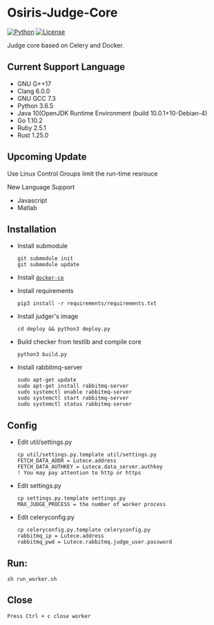 # Osiris-Judge-Core
[![Python](https://img.shields.io/badge/python-3.5.4-orange.svg?style=flat-square)](https://www.python.org/downloads/release/python-354/)
[![License](https://img.shields.io/badge/License-GPLv3-ff69b4.svg?style=flat-square)](https://www.gnu.org/licenses/gpl.html)



Judge core based on Celery and Docker.

## Current Support Language

+ GNU G++17
+ Clang 6.0.0
+ GNU GCC 7.3
+ Python 3.6.5
+ Java 10(OpenJDK Runtime Environment (build 10.0.1+10-Debian-4)
+ Go 1.10.2
+ Ruby 2.5.1
+ Rust 1.25.0

## Upcoming Update

Use Linux Control Groups limit the run-time resrouce

New Language Support
+ Javascript
+ Matlab

## Installation

+ Install submodule
    ```
    git submodule init
    git submodule update
    ```

+ Install [`docker-ce`](https://docs.docker.com/install/linux/docker-ce/ubuntu/#install-docker-ce-1)

+ Install requirements
    ```
    pip3 install -r requirements/requirements.txt
    ```

+ Install judger's image
    ```
    cd deploy && python3 deploy.py
    ```

+ Build checker from testlib and compile core
    ```
    python3 build.py
    ```

+ Install rabbitmq-server
    ```
    sudo apt-get update
    sudo apt-get install rabbitmq-server
    sudo systemctl enable rabbitmq-server
    sudo systemctl start rabbitmq-server
    sudo systemctl status rabbitmq-server
    ```

## Config

+ Edit util/settings.py
    ```
    cp util/settings.py.template util/settings.py
    FETCH_DATA_ADDR = Lutece.address
    FETCH_DATA_AUTHKEY = Lutece.data_server.authkey
    ! You may pay attention to http or https
    ```

+ Edit settings.py
    ```
    cp settings.py.template settings.py
    MAX_JUDGE_PROCESS = the number of worker process
    ```

+ Edit celeryconfig.py
    ```
    cp celeryconfig.py.template celeryconfig.py
    rabbitmq_ip = Lutece.address
    rabbitmq_pwd = Lutece.rabbitmq.judge_user.password
    ```

## Run:
    sh run_worker.sh

## Close
    Press Ctrl + c close worker